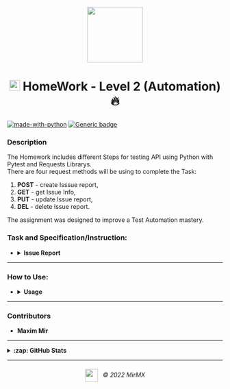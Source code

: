<p align = "center">
  <a href ="#"><img src="https://i.imgur.com/3Vg0Jfw.png" width="130" /></a>
</p>

# <p align="center">[<img src="https://i.imgur.com/G7LQsqu.png"  height="25" />](https://be-tester.ru/ "https://be-tester.ru") HomeWork - Level 2 (Automation) :fire:</p>

[![made-with-python](https://img.shields.io/badge/Made%20with-Python%20&%20Magic-blue.svg)](https://www.python.org/)
[![Generic badge](https://img.shields.io/badge/Total%20code--coverage-100%25-green)](#)

### Description
The Homework includes different Steps for testing API using Python with Pytest and Requests Librarys.<br>
There are four request methods will be using to complete the Task:
1. **POST** - create Isssue report,
2. **GET** - get Issue Info,
3. **PUT** - update Issue report,
4. **DEL** - delete Issue report.<br>

The assignment was designed to improve a Test Automation mastery.<br>
 
### Task and Specification/Instruction:

- <details>
  <summary><b>Issue Report </b></summary>

     Test-Case ([test_api_jira.py][1] + [base_api.py][5] + [data.py][6]) in the same folder<br>

    - <details>
      <summary><b>Instruction:</b> инструкция по выполнению</summary>

            1. Создайте баг-репорт
            2. Получите информацию о баг-репорте
                • проверьте, что ответ статуса 200
                • скорость запроса быстрее 3000ms
                • наличие заголовка Date в ответе
                • что тип документа Баг
            3. Назначьте себя исполнителем в баг-репорте
                • Добавьте перед этим метод Get current user
                    o Добавьте тест, что в ответе displayName содержит Be Tester
            4. Удалите баг-репорт
                • Добавьте тест, что ответ статуса 204
            5. Автоматизируйте все сценарии
      </details>
    - <details>
      <summary><b>Logic:</b> логика работы</summary>

        Framework logic:<br>
        [<img src="https://i.imgur.com/bbnMtWJ.png" />][4]
      </details>
  </details> 
---

### How to Use:

- <details>
  <summary><b>Usage</b></summary>

    - <details>
      <summary><b>Soft Requirements:</b></summary>

        - Python 3.8.5 
        - Pytest 7.0.1 (to install use `pip install pytest` in terminal)
        - Request 2.27.1 (to install use `pip install requests` in terminal)

      </details>
    - <details>
      <summary><b>to Run Tests:</b></summary>

        
        Make sure, Test-Case ([test_api_jira.py][1] + [base_api.py][5] + [data.py][6]) **are in the same folder**<br>
        execute code with command below in PowerShell
        ```PowerShell
        pytest test_api_jira.py -s -v
        ```
        the key `-s` is to see print in terminal<br>
        the key `-v` is to show more detailed report
      </details>

        - <details>
          <summary><b>to chose which test to run:</b></summary>

            Uncomment `@pytest.mark.skip` to skip test(s)<br>
            [<img src="https://i.imgur.com/iHvbTfK.gif" />][2]
          </details>
    - <details>
      <summary><b>Results:</b></summary>

        There are 8 tests and each of them has his own result bases on Task Requirements:<br>
        [<img src="https://i.imgur.com/Tughzmv.png" />][3]
      </details>
  </details> 

<!-- ----------------------------------------------------------------------- -->
[1]: /test_api_jira.py "Open File in New Tab (ctrl + click)"
[2]: https://i.imgur.com/iHvbTfK.gif "Open File in New Tab (ctrl + click)"
[3]: https://i.imgur.com/Tughzmv.png "Open File in New Tab (ctrl + click)"
[4]: https://i.imgur.com/bbnMtWJ.png "Open File in New Tab (ctrl + click)"
[5]: /base_api.py "Open File in New Tab (ctrl + click)"
[6]: /data.py "Open File in New Tab (ctrl + click)"
<!-- ----------------------------------------------------------------------- -->

---
### Contributors

 - **Maxim Mir**

 ---
<details>

<summary><b>:zap: GitHub Stats</b></summary>

  [![MirMX's GitHub stats](https://github-readme-stats.vercel.app/api?username=MirMX&hide=contribs,prs&show_icons=true&&theme=dark&hide_border=false&title_color=007acc&icon_color=79ff97&bg_color=151515&border_color=0c1a25")](#)
  
  [![Readme Card](https://github-readme-stats.vercel.app/api/pin/?username=MirMX&repo=test_api&theme=dark&&title_color=007acc&show_icons=true&layout=compact)](#)
</details>

---  

###### <p align ="center">[<img align ="center" src="https://i.imgur.com/3Vg0Jfw.png" width="30" />](#)&nbsp;&nbsp; © 2022 MirMX</p>